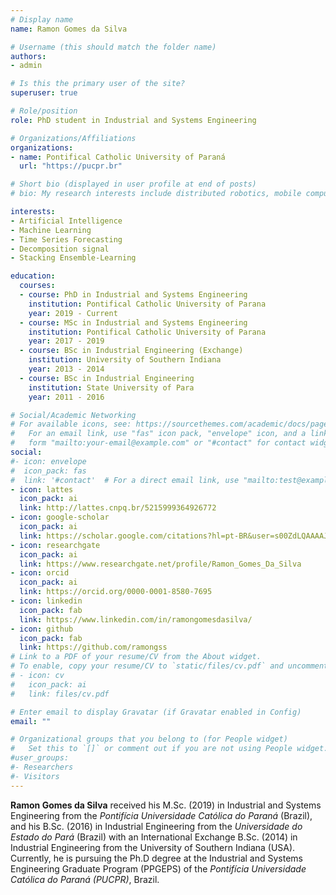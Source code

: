 ```yaml
---
# Display name
name: Ramon Gomes da Silva

# Username (this should match the folder name)
authors:
- admin

# Is this the primary user of the site?
superuser: true

# Role/position
role: PhD student in Industrial and Systems Engineering

# Organizations/Affiliations
organizations:
- name: Pontifical Catholic University of Paraná
  url: "https://pucpr.br"

# Short bio (displayed in user profile at end of posts)
# bio: My research interests include distributed robotics, mobile computing and programmable matter.

interests:
- Artificial Intelligence
- Machine Learning
- Time Series Forecasting
- Decomposition signal
- Stacking Ensemble-Learning

education:
  courses:
  - course: PhD in Industrial and Systems Engineering
    institution: Pontifical Catholic University of Parana
    year: 2019 - Current
  - course: MSc in Industrial and Systems Engineering
    institution: Pontifical Catholic University of Parana
    year: 2017 - 2019
  - course: BSc in Industrial Engineering (Exchange)
    institution: University of Southern Indiana
    year: 2013 - 2014
  - course: BSc in Industrial Engineering
    institution: State University of Para
    year: 2011 - 2016

# Social/Academic Networking
# For available icons, see: https://sourcethemes.com/academic/docs/page-builder/#icons
#   For an email link, use "fas" icon pack, "envelope" icon, and a link in the
#   form "mailto:your-email@example.com" or "#contact" for contact widget.
social:
#- icon: envelope
#  icon_pack: fas
#  link: '#contact'  # For a direct email link, use "mailto:test@example.org".
- icon: lattes
  icon_pack: ai
  link: http://lattes.cnpq.br/5215999364926772
- icon: google-scholar
  icon_pack: ai
  link: https://scholar.google.com/citations?hl=pt-BR&user=s00ZdLQAAAAJ
- icon: researchgate
  icon_pack: ai
  link: https://www.researchgate.net/profile/Ramon_Gomes_Da_Silva
- icon: orcid
  icon_pack: ai
  link: https://orcid.org/0000-0001-8580-7695
- icon: linkedin
  icon_pack: fab
  link: https://www.linkedin.com/in/ramongomesdasilva/
- icon: github
  icon_pack: fab
  link: https://github.com/ramongss
# Link to a PDF of your resume/CV from the About widget.
# To enable, copy your resume/CV to `static/files/cv.pdf` and uncomment the lines below.
# - icon: cv
#   icon_pack: ai
#   link: files/cv.pdf

# Enter email to display Gravatar (if Gravatar enabled in Config)
email: ""

# Organizational groups that you belong to (for People widget)
#   Set this to `[]` or comment out if you are not using People widget.
#user_groups:
#- Researchers
#- Visitors
---
```


**Ramon Gomes da Silva** received his M.Sc. (2019) in Industrial and Systems Engineering from the *Pontifícia Universidade Católica do Paraná* (Brazil), and his B.Sc. (2016) in Industrial Engineering from the *Universidade do Estado do Pará* (Brazil) with an International Exchange B.Sc. (2014) in Industrial Engineering from the University of Southern Indiana (USA). Currently, he is pursuing the Ph.D degree at the Industrial and Systems Engineering Graduate Program (PPGEPS) of the *Pontifícia Universidade Católica do Paraná (PUCPR)*, Brazil.
